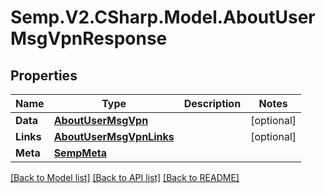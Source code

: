 # Semp.V2.CSharp.Model.AboutUserMsgVpnResponse
## Properties

Name | Type | Description | Notes
------------ | ------------- | ------------- | -------------
**Data** | [**AboutUserMsgVpn**](AboutUserMsgVpn.md) |  | [optional] 
**Links** | [**AboutUserMsgVpnLinks**](AboutUserMsgVpnLinks.md) |  | [optional] 
**Meta** | [**SempMeta**](SempMeta.md) |  | 

[[Back to Model list]](../README.md#documentation-for-models) [[Back to API list]](../README.md#documentation-for-api-endpoints) [[Back to README]](../README.md)

